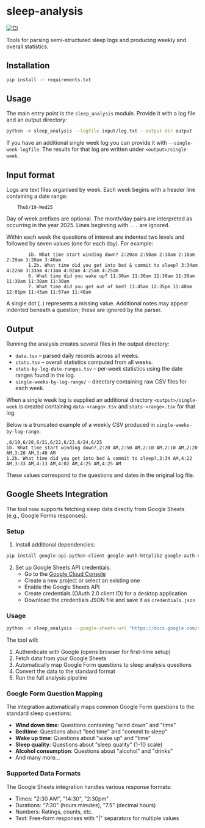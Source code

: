 # sleep-analysis

[![CI](https://github.com/joeflack4/sleep-analysis/actions/workflows/tests.yml/badge.svg)](https://github.com/joeflack4/sleep-analysis/actions/workflows/tests.yml)

Tools for parsing semi-structured sleep logs and producing weekly and overall statistics.

## Installation

```bash
pip install -r requirements.txt
```

## Usage

The main entry point is the `sleep_analysis` module. Provide it with a log file and an output directory:

```bash
python -m sleep_analysis --logfile input/log.txt --output-dir output
```

If you have an additional single week log you can provide it with `--single-week-logfile`. The results for that log are written under `<output>/single-week`.

## Input format

Logs are text files organised by week. Each week begins with a header line containing a date range:

```
    Thu6/19-Wed25
```

Day of week prefixes are optional. The month/day pairs are interpreted as occurring in the year 2025. Lines beginning with `...` are ignored.

Within each week the questions of interest are indented two levels and followed by seven values (one for each day). For example:

```
        1b. What time start winding down? 2:20am 2:50am 2:10am 2:10am 2:20am 3:20am 3:40am
        1.2b. What time did you get into bed & commit to sleep? 3:34am 4:22am 3:33am 4:13am 4:02am 4:25am 4:25am
        6. What time did you wake up? 11:30am 11:30am 11:30am 11:30am 11:30am 11:30am 11:30am
        7. What time did you get out of bed? 11:45am 12:35pm 11:40am 12:01pm 11:43am 11:57am 11:40am
```

A single dot (`.`) represents a missing value. Additional notes may appear indented beneath a question; these are ignored by the parser.

## Output

Running the analysis creates several files in the output directory:

- `data.tsv` – parsed daily records across all weeks.
- `stats.tsv` – overall statistics computed from all weeks.
- `stats-by-log-date-ranges.tsv` – per‑week statistics using the date ranges found in the log.
- `single-weeks-by-log-range/` – directory containing raw CSV files for each week.

When a single week log is supplied an additional directory `<output>/single-week` is created containing `data-<range>.tsv` and `stats-<range>.tsv` for that log.

Below is a truncated example of a weekly CSV produced in `single-weeks-by-log-range`:

```
,6/19,6/20,6/21,6/22,6/23,6/24,6/25
1b. What time start winding down?,2:20 AM,2:50 AM,2:10 AM,2:10 AM,2:20 AM,3:20 AM,3:40 AM
1.2b. What time did you get into bed & commit to sleep?,3:34 AM,4:22 AM,3:33 AM,4:13 AM,4:02 AM,4:25 AM,4:25 AM
```

These values correspond to the questions and dates in the original log file.

## Google Sheets Integration

The tool now supports fetching sleep data directly from Google Sheets (e.g., Google Forms responses).

### Setup

1. Install additional dependencies:
```bash
pip install google-api-python-client google-auth-httplib2 google-auth-oauthlib
```

2. Set up Google Sheets API credentials:
   - Go to the [Google Cloud Console](https://console.cloud.google.com/)
   - Create a new project or select an existing one
   - Enable the Google Sheets API
   - Create credentials (OAuth 2.0 client ID) for a desktop application
   - Download the credentials JSON file and save it as `credentials.json`

### Usage

```bash
python -m sleep_analysis --google-sheets-url "https://docs.google.com/spreadsheets/d/YOUR_SHEET_ID/edit" --output-dir output
```

The tool will:
1. Authenticate with Google (opens browser for first-time setup)
2. Fetch data from your Google Sheets
3. Automatically map Google Form questions to sleep analysis questions
4. Convert the data to the standard format
5. Run the full analysis pipeline

### Google Form Question Mapping

The integration automatically maps common Google Form questions to the standard sleep questions:

- **Wind down time**: Questions containing "wind down" and "time"
- **Bedtime**: Questions about "bed time" and "commit to sleep"
- **Wake up time**: Questions about "wake up" and "time"
- **Sleep quality**: Questions about "sleep quality" (1-10 scale)
- **Alcohol consumption**: Questions about "alcohol" and "drinks"
- And many more...

### Supported Data Formats

The Google Sheets integration handles various response formats:
- Times: "2:30 AM", "14:30", "2:30pm"
- Durations: "7:30" (hours:minutes), "7.5" (decimal hours)
- Numbers: Ratings, counts, etc.
- Text: Free-form responses with "|" separators for multiple values
